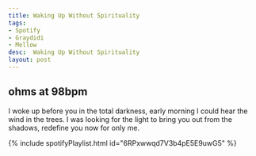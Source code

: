 ```yaml
---
title: Waking Up Without Spirituality
tags:
- Spotify
- Graydidi
- Mellow
desc:  Waking Up Without Spirituality
layout: post
---
```

## ohms at 98bpm
I woke up before you in the total darkness, early morning I could hear the wind in the trees. I was looking for the light to bring you out from the shadows, redefine you now for only me.
<!-- more -->

{% include spotifyPlaylist.html id="6RPxwwqd7V3b4pE5E9uwG5" %} 
